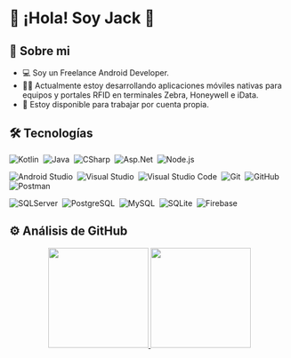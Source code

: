 # 📲 ¡Hola! Soy Jack 👋

## 🧑 Sobre mi
- 💻 Soy un Freelance Android Developer.
- 👨‍💻 Actualmente estoy desarrollando aplicaciones móviles nativas para equipos y portales RFID en terminales Zebra, Honeywell e iData.
- 🤝 Estoy disponible para trabajar por cuenta propia.


## 🛠 Tecnologías

![Kotlin](https://img.shields.io/badge/-Kotlin-05122A?style=flat&logo=kotlin)&nbsp;
![Java](https://img.shields.io/badge/-Java-05122A?style=flat&logo=Java&logoColor=FFA518)&nbsp;
![CSharp](https://img.shields.io/badge/C%20Sharp-05122A?style=flat&logo=C%20sharp)&nbsp;
![Asp.Net](https://img.shields.io/badge/-Asp.Net-05122A?style=flat&logo=asp.net)&nbsp;
![Node.js](https://img.shields.io/badge/-Node.js-05122A?style=flat&logo=node.js)&nbsp;

![Android Studio](https://img.shields.io/badge/-Android%20Studio-05122A?style=flat&logo=android-studio)&nbsp;
![Visual Studio](https://img.shields.io/badge/-Visual%20Studio-05122A?style=flat&logo=visual-studio&logoColor=007ACC)&nbsp;
![Visual Studio Code](https://img.shields.io/badge/Visual%20Studio%20Code-05122A.svg?style=flat&logo=visual-studio-code&logoColor=white)&nbsp;
![Git](https://img.shields.io/badge/-Git-05122A?style=flat&logo=git)&nbsp;
![GitHub](https://img.shields.io/badge/-GitHub-05122A?style=flat&logo=github)&nbsp;
![Postman](https://img.shields.io/badge/Postman-05122A?logo=postman&logoColor=white)&nbsp;

![SQLServer](https://img.shields.io/badge/SQL%20Server-05122A?style=flat&logo=microsoftsqlserver)&nbsp;
![PostgreSQL](https://img.shields.io/badge/-PostgreSQL-05122A?&logo=PostgreSQL)&nbsp;
![MySQL](https://img.shields.io/badge/-MySQL-05122A?&logo=MySQL)&nbsp;
![SQLite](https://img.shields.io/badge/-SQLite-05122A?&logo=SQLite)&nbsp;
![Firebase](https://img.shields.io/badge/Firebase-05122A.svg?logo=firebase&logoColor=white)&nbsp;


## ⚙️ Análisis de GitHub
<p align="center">
<a href="https://github.com/programadorescs">
  <img height="180em" src="https://github-readme-stats-eight-theta.vercel.app/api?username=programadorescs&show_icons=true&theme=algolia&include_all_commits=true&count_private=true"/>
  <img height="180em" src="https://github-readme-stats-eight-theta.vercel.app/api/top-langs/?username=programadorescs&layout=compact&langs_count=8&theme=algolia"/>
</a>
</p>
<!--
**programadorescs/programadorescs** is a ✨ _special_ ✨ repository because its `README.md` (this file) appears on your GitHub profile.

Here are some ideas to get you started:

- 🔭 I’m currently working on ...
- 🌱 I’m currently learning ...
- 👯 I’m looking to collaborate on ...
- 🤔 I’m looking for help with ...
- 💬 Ask me about ...
- 📫 How to reach me: ...
- 😄 Pronouns: ...
- ⚡ Fun fact: ...
-->
